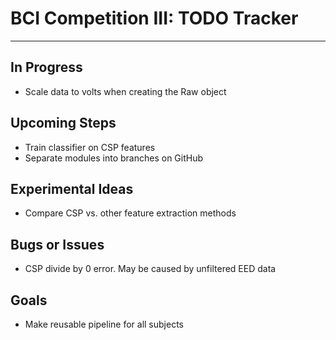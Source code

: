 # BCI Competition III: TODO Tracker
___
## In Progress
- Scale data to volts when creating the Raw object

## Upcoming Steps
- Train classifier on CSP features
- Separate modules into branches on GitHub

## Experimental Ideas
- Compare CSP vs. other feature extraction methods

## Bugs or Issues
- CSP divide by 0 error. May be caused by unfiltered EED data

## Goals
- Make reusable pipeline for all subjects